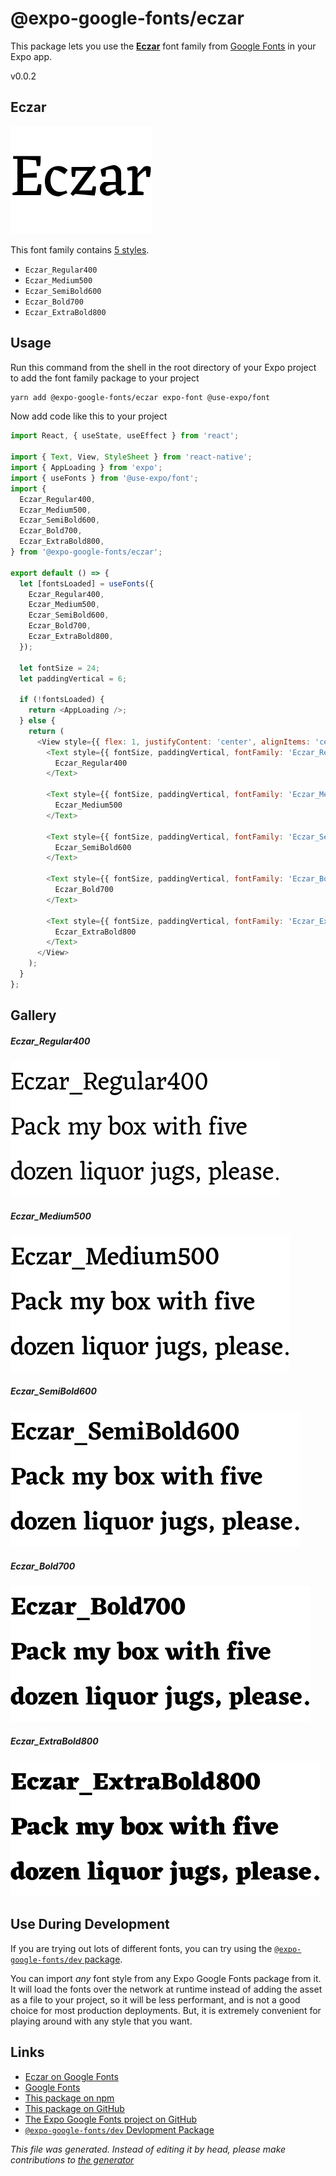# @expo-google-fonts/eczar

This package lets you use the [**Eczar**](https://fonts.google.com/specimen/Eczar) font family from [Google Fonts](https://fonts.google.com/) in your Expo app.

v0.0.2

## Eczar

![Eczar](./font-family.png)

This font family contains [5 styles](#gallery).

- `Eczar_Regular400`
- `Eczar_Medium500`
- `Eczar_SemiBold600`
- `Eczar_Bold700`
- `Eczar_ExtraBold800`

## Usage

Run this command from the shell in the root directory of your Expo project to add the font family package to your project
```sh
yarn add @expo-google-fonts/eczar expo-font @use-expo/font
```

Now add code like this to your project
```js
import React, { useState, useEffect } from 'react';

import { Text, View, StyleSheet } from 'react-native';
import { AppLoading } from 'expo';
import { useFonts } from '@use-expo/font';
import {
  Eczar_Regular400,
  Eczar_Medium500,
  Eczar_SemiBold600,
  Eczar_Bold700,
  Eczar_ExtraBold800,
} from '@expo-google-fonts/eczar';

export default () => {
  let [fontsLoaded] = useFonts({
    Eczar_Regular400,
    Eczar_Medium500,
    Eczar_SemiBold600,
    Eczar_Bold700,
    Eczar_ExtraBold800,
  });

  let fontSize = 24;
  let paddingVertical = 6;

  if (!fontsLoaded) {
    return <AppLoading />;
  } else {
    return (
      <View style={{ flex: 1, justifyContent: 'center', alignItems: 'center' }}>
        <Text style={{ fontSize, paddingVertical, fontFamily: 'Eczar_Regular400' }}>
          Eczar_Regular400
        </Text>

        <Text style={{ fontSize, paddingVertical, fontFamily: 'Eczar_Medium500' }}>
          Eczar_Medium500
        </Text>

        <Text style={{ fontSize, paddingVertical, fontFamily: 'Eczar_SemiBold600' }}>
          Eczar_SemiBold600
        </Text>

        <Text style={{ fontSize, paddingVertical, fontFamily: 'Eczar_Bold700' }}>
          Eczar_Bold700
        </Text>

        <Text style={{ fontSize, paddingVertical, fontFamily: 'Eczar_ExtraBold800' }}>
          Eczar_ExtraBold800
        </Text>
      </View>
    );
  }
};

```

## Gallery

##### Eczar_Regular400
![Eczar_Regular400](./c6e04a6ef288e1fca3e9420bfd9752bfdc230a20ce55a05855a8896bdb763a8e.ttf.png)

##### Eczar_Medium500
![Eczar_Medium500](./d91586e1decf2874b409ef01f87cf50e9725e5f419ea08e5158a6c0a06595fbe.ttf.png)

##### Eczar_SemiBold600
![Eczar_SemiBold600](./ba1eb42528b2001e261653b3e56b8566ae08e9a3a6709b57e20f58b84b82a76a.ttf.png)

##### Eczar_Bold700
![Eczar_Bold700](./254b1a9878dd1e9479e9aab40683ad5d17b35782b413a724f71d89952f460b39.ttf.png)

##### Eczar_ExtraBold800
![Eczar_ExtraBold800](./d9144eab6daf83585fcb44f4726902a8cbca81d5df060ed6f09787fd5192239f.ttf.png)


## Use During Development

If you are trying out lots of different fonts, you can try using the [`@expo-google-fonts/dev` package](https://www.npmjs.com/package/@expo-google-fonts/dev).

You can import *any* font style from any Expo Google Fonts package from it. It will load the fonts
over the network at runtime instead of adding the asset as a file to your project, so it will be 
less performant, and is not a good choice for most production deployments. But, it is extremely convenient
for playing around with any style that you want.

## Links

- [Eczar on Google Fonts](https://fonts.google.com/specimen/Eczar)
- [Google Fonts](https://fonts.google.com/)
- [This package on npm](https://www.npmjs.com/package/@expo-google-fonts/eczar)
- [This package on GitHub](https://github.com/expo/google-fonts/tree/master/font-packages/eczar)
- [The Expo Google Fonts project on GitHub](https://github.com/expo/google-fonts)
- [`@expo-google-fonts/dev` Devlopment Package](https://github.com/expo/google-fonts/tree/master/font-packages/dev)


*This file was generated. Instead of editing it by head, please make contributions to [the generator](https://github.com/expo/google-fonts/tree/master/packages/generator)*
